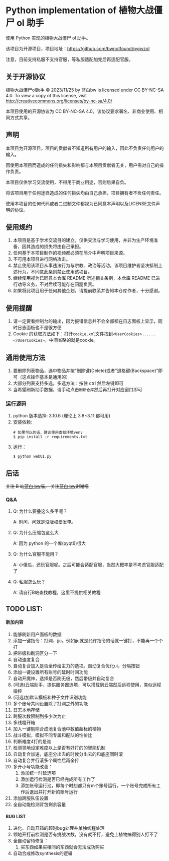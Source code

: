 # Python implementation of 植物大战僵尸 ol 助手

使用 Python 实现的植物大战僵尸 ol 助手。

该项目为开源项目，项目地址：https://github.com/bwnotfound/pypvzol

注意，目前支持私服不支持官服，等私服适配加完后再适配官服。

## 关于开源协议

植物大战僵尸ol助手 © 2023/11/25 by 蓝白bw is licensed under CC BY-NC-SA 4.0. To view a copy of this license, visit http://creativecommons.org/licenses/by-nc-sa/4.0/

本项目使用的开源协议为 CC BY-NC-SA 4.0，该协议要求署名、非商业使用、相同方式共享。

## 声明

本项目为开源项目，项目的贡献者不知道所有用户的输入，因此不负责任何用户的输入。

因使用本项目而造成的任何损失和影响都与本项目贡献者无关，用户需对自己的操作负责。

本项目仅供学习交流使用，不得用于商业用途，否则后果自负。

将该项目用于任何途径造成的任何损失均由自己承担，项目拥有者不负任何责任。

使用本项目的任何代码或者二进制文件都视为已同意本声明以及LICENSE文件声明的协议。

## 使用规约

1.  本项目是基于学术交流目的建立，仅供交流与学习使用，并非为生产环境准备，因其造成的损失将由自己承担。
2.  任何基于本项目制作的视频都必须在简介中声明项目来源。
3.  不可用本项目进行网络攻击。
4.  禁止使用该项目从事违法行为与宗教、政治等活动，该项目维护者坚决抵制上述行为，不同意此条则禁止使用该项目。
5.  继续使用视为已同意本仓库 README 所述相关条例，本仓库 README 已进行劝导义务，不对后续可能存在问题负责。
6.  如果将此项目用于任何其他企划，请提前联系并告知本仓库作者，十分感谢。

## 使用提醒

1.  请一定要看控制台的输出，因为报错信息并不会全部都在日志面板上显示，同时日志面板也不是很方便
2.  Cookie 的获取方法如下：打开`cookie.xml`文件找到`<UserCookies>......</UserCookies>`。中间省略的就是cookie。

## 通用使用方法

1.  要删除列表物品，选中物品并按“删除键(Delete)或者“退格键(Backspace)”即可（这点操作基本是通用的）
2.  大部分列表支持多选。多选方法：按住 ctrl 然后左键即可
3.  当希望刷新助手数据，请手动点击`刷新仓库`然后再打开对应窗口即可

### 运行源码

1.  python 版本选择: 3.10.6 (理论上 3.8~3.11 都可用)
2.  安装依赖:
    ```shell
    # 如果可以的话，建议使用虚拟环境venv
    $ pip install -r requirements.txt
    ```
3.  运行：
    ```shell
    $ python webUI.py
    ```

## 后话

~~关注 B 站[蓝白 bw](https://space.bilibili.com/107433411)喵， 关注[蓝白 bw](https://space.bilibili.com/107433411)谢谢喵~~

### Q&A

1.  Q: 为什么要叠这么多甲呢？

    A: 别问，问就是没版权爱发电。

2.  Q: 为什么压缩包这么大

    A: 因为 python 的一个库(pyqt6)很大

3.  Q: 为什么官服不能用？

    A: 小傻瓜，还玩官服呢。之后可能会适配官服，当然大概率是不考虑官服适配了

4.  Q: 私服怎么玩？

    A: 请自行B站查找教程，这里不提供相关教程


## TODO LIST:

#### 新加内容

1.  能够刷新用户面板的数据
2.  添加一键指令：打洞、jjc。例如jjc就是允许指令的话就一键打，不能再一个个打
3.  把带级和刷洞区分一下
4.  自动速度复合
5.  自动复合加入是否全传给主力的选项。自动复合优化ui，分隔按钮
6.  添加一键设置所有账号的延时时间功能
7.  自动开魔神，选择是否刷无极，然后带级并自动复合
8.  (可选)云端助手，提供服务器选项，可以搭载到云端然后远程使用，类似远程操控
9.  (可选)加默认模板和种子文件识别功能
10. 多个账号共同设置除了打洞之外的功能
11. 日志本地存储
12. 跨服次数限制到多少次为止
13. 多线程开箱
14. 加入一键剔除合成池复合池中数值超标的植物
15. 战斗模拟，模拟不同专属和配队的性价比
16. 判断难度4打的是谁
17. 检测领地设定难度以上是否有好打的的智能机制
18. 自动复合加速，底座分出去的时候分出去的和底座同时滚
19. 自动复合并行滚多个属性后再全传
20. 多开小号功能改善：
    1.  添加统一时延选项
    2.  添加运行检测是否已经完成所有工作了
    3.  添加账号运行池，即每个时刻都只有m个账号运行，一个账号完成所有工作后退出并打开新的账号运行
21. 添加跨服队伍设置
22. 全自动能检测背包剩余容量

#### BUG LIST

1. 进化、自动开箱的超时bug处理并单独线程处理
2. 领地开打前检测是否有挑战次数，没有就不打，避免上植物搞得别人打不了
3. 全自动留待修复：
   1. 买东西如果买相同的东西就会无法成功购买
4. 自动合成修改synthesis的逻辑